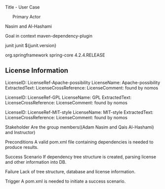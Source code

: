 Title - User Case

<ul>Primary Actor</ul>
Nasim and Al-Hashami

Goal in context
maven-dependency-plugin

<dependency>
<groupId>junit</groupId>
<artifactId>junit</artifactId>
<version>${junit.version}</version>
</dependency>

<dependency><groupId>org.springframework</groupId>
<artifactId>spring-core</artifactId>
<version>4.2.4.RELEASE</version>
</dependency>

## License Information

LicenseID: LicenseRef-Apache-possibility
LicenseName: Apache-possibility
ExtractedText: <text></text>
LicenseCrossReference: 
LicenseComment: <text>found by nomos</text>

LicenseID: LicenseRef-GPL
LicenseName: GPL
ExtractedText: <text></text>
LicenseCrossReference: 
LicenseComment: <text>found by nomos</text>

LicenseID: LicenseRef-MIT-style
LicenseName: MIT-style
ExtractedText: <text></text>
LicenseCrossReference: 
LicenseComment: <text>found by nomos</text>

Stakeholder
Are the group members((Adam Nasim and Qais Al-Hashami) and Instructor)

Preconditions
A valid pom.xml file containing dependencies is needed to produce results.

Success Scenario
If dependency tree structure is created, parsing license and other information into DB.

Failure
Lack of tree structure, database and license information.

Trigger 
A pom.xml is needed to initiate a success scenario.

